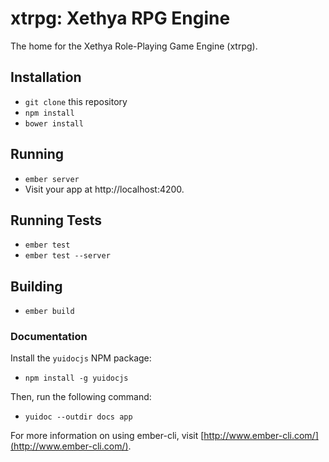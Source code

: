 # xtrpg: Xethya RPG Engine

The home for the Xethya Role-Playing Game Engine (xtrpg).

## Installation

* `git clone` this repository
* `npm install`
* `bower install`

## Running

* `ember server`
* Visit your app at http://localhost:4200.

## Running Tests

* `ember test`
* `ember test --server`

## Building

* `ember build`

### Documentation

Install the `yuidocjs` NPM package:

* `npm install -g yuidocjs`

Then, run the following command:

* `yuidoc --outdir docs app`

For more information on using ember-cli, visit [http://www.ember-cli.com/](http://www.ember-cli.com/).
